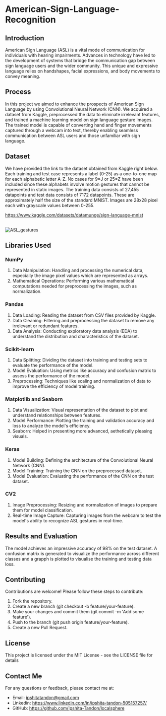 # American-Sign-Language-Recognition

## Introduction
American Sign Language (ASL) is a vital mode of communication for individuals with hearing impairments. Advances in technology have led to the development of systems that bridge the communication gap between sign language users and the wider community. This unique and expressive language relies on handshapes, facial expressions, and body movements to convey meaning. 

## Process
In this project we aimed to enhance the prospects of American Sign Language by using Convolutional Neural Network (CNN). We acquired a dataset from Kaggle, preprocessed the data to eliminate irrelevant features, and trained a machine learning model on sign language gesture images. The trained model is capable of converting hand and finger movements captured through a webcam into text, thereby enabling seamless communication between ASL users and those unfamiliar with sign language.

## Dataset
We have provided the link to the dataset obtained from Kaggle right below. Each training and test case represents a label (0-25) as a one-to-one map for each alphabetic letter A-Z. No cases for 9=J or 25=Z have been included since these alphabets involve motion gestures that cannot be represented in static images. The training data consists of 27,455 datapoints and test data consists of 7172 datapoints. These are approximately half the size of the standard MNIST. Images are 28x28 pixel each with grayscale values between 0-255.

https://www.kaggle.com/datasets/datamunge/sign-language-mnist <br/><br/>

![ASL_gestures](https://github.com/Ipshita-Tandon/American-Sign-Language-Recognition/assets/120296010/afa1f73a-e0ff-4141-a0bf-a9a95278de1a)

## Libraries Used

### NumPy
1. Data Manipulation: Handling and processing the numerical data, especially the image pixel values which are represented as arrays.
2. Mathematical Operations: Performing various mathematical computations needed for preprocessing the images, such as normalization.

### Pandas
1. Data Loading: Reading the dataset from CSV files provided by Kaggle.
2. Data Cleaning: Filtering and preprocessing the dataset to remove any irrelevant or redundant features.
3. Data Analysis: Conducting exploratory data analysis (EDA) to understand the distribution and characteristics of the dataset.

### Scikit-learn
1. Data Splitting: Dividing the dataset into training and testing sets to evaluate the performance of the model.
2. Model Evaluation: Using metrics like accuracy and confusion matrix to assess the performance of the model.
3. Preprocessing: Techniques like scaling and normalization of data to improve the efficiency of model training.

### Matplotlib and Seaborn
1. Data Visualization: Visual representation of the dataset to plot and understand relationships between features.
2. Model Performance: Plotting the training and validation accuracy and loss to analyze the model's efficiency.
3. Seaborn: Helped in presenting more advanced, aethetically pleasing visuals.

### Keras
1. Model Building: Defining the architecture of the Convolutional Neural Network (CNN).
2. Model Training: Training the CNN on the preprocessed dataset.
3. Model Evaluation: Evaluating the performance of the CNN on the test dataset.

### CV2
1. Image Preprocessing: Resizing and normalization of images to prepare them for model classification.
2. Real-time Image Capture: Capturing images from the webcam to test the model's ability to recognize ASL gestures in real-time.

## Results and Evaluation
The model achieves an impressive accuracy of 98% on the test dataset. A confusion matrix is generated to visualize the performance across different classes and a grapph is plotted to visualise the training and testing data loss.

## Contributing
Contributions are welcome! Please follow these steps to contribute:

1. Fork the repository.
2. Create a new branch (git checkout -b feature/your-feature).
3. Make your changes and commit them (git commit -m 'Add some feature').
4. Push to the branch (git push origin feature/your-feature).
5. Create a new Pull Request.

## License
This project is licensed under the MIT License - see the LICENSE file for details <br/>

## Contact Me
For any questions or feedback, please contact me at:

* Email: ipshitatandon@gmail.com
* Linkedin: https://www.linkedin.com/in/ipshita-tandon-505157257/
* GitHub: https://github.com/Ipshita-Tandon/localsphere
